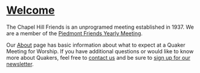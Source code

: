 # [Welcome](/landing)
The Chapel Hill Friends is an unprogramed meeting established in 1937. We are a member of the [Piedmont Friends Yearly Meeting](https://piedmontfriendsfellowship.org/). 

Our [About](/about) page has basic information about what to expect at a Quaker Meeting for Worship. If you have additional questions or would like to know more about Quakers, feel free to [contact us](/contact.html) and be sure to <!-- this link tag is for the form popover, so it's formatted with html--> <a href="#" id="newsPop" data-toggle="popover" data-placement="top">sign up for our newsletter</a>.